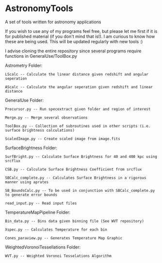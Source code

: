 # AstronomyTools
A set of tools written for astronomy applications

If you wish to use any of my programs feel free, but please let me first if it is for published material (if you don't mind that is!). I am curious to know how these are being used. This will be updated regularly with new tools :)

I advise cloning the entire repository since several programs require functions in GeneralUse/ToolBox.py


Astrometry Folder:

	LScalc -- Calculate the linear distance given redshift and angular seperation

	AScalc -- Calculate the angular seperation given redshift and linear distance

GeneralUse Folder:

	Precursor.py -- Run specextract given folder and region of interest	
	
	Merge.py -- Merge several observations

	ToolBox.py -- Collection of subroutines used in other scripts (i.e. surface brightness calculations)

	ScaledImage.py -- Create scaled image from image.fits

SurfaceBrightness Folder:

	SurfBright.py -- Calculate Surface Brightness for 40 and 400 kpc using srcflux

	CSB.py -- Calculate Surface Brightness Coefficient from srcflux

	SBCalc_complete.py -- Calculates Surface Brightness in a rigorous manner using aprates

	SB_BoundsCalc.py -- To be used in conjunction with SBCalc_complete.py to generate error bounds

	read_input.py -- Read input files 

TemperatureMapPipeline Folder:

	Bin_data.py -- Bins data given binning file (See WVT repository)

	Xspec.py -- Calculates Temperature for each bin

	Cones_paraview.py -- Generates Temperature Map Graphic

WeightedVoronoiTessellations Folder:
	
	WVT.py -- Weighted Voronoi Tesselations Algorithm
